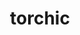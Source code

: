 ---
id: 255
title: torchic
types: [fire]
image: https://raw.githubusercontent.com/PokeAPI/sprites/master/sprites/pokemon/255.png
---